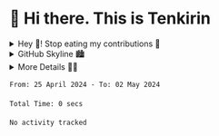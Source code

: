 # 👋 Hi there. This is Tenkirin

<details>
  <summary>Hey 🐍! Stop eating my contributions 🤣</summary>
  <div>
    <a href="https://gatsbytes.netlify.app/">
      <picture>
        <source media="(prefers-color-scheme: light)" srcset="https://raw.githubusercontent.com/tenkirin/tenkirin/snake/snake-light.svg">
        <source media="(prefers-color-scheme: dark)" srcset="https://raw.githubusercontent.com/tenkirin/tenkirin/snake/snake-dark.svg">
        <img src="https://raw.githubusercontent.com/tenkirin/tenkirin/snake/snake-light.svg" alt="snake" />
      </picture>
    </a>
  </div>
</details>

<details>
  <summary>GitHub Skyline 🏙</summary>
  <div>
    <a href="https://gatsbytes.netlify.app/">
      <img src="https://gist.githubusercontent.com/tenkirin/6a9e554472388d0c26315298efb1740b/raw/skyline.svg" alt="skyline" />
    </a>
  </div>
</details>

<details>
  <summary>More Details 👨‍💻</summary>
  <div>
    <a href="https://gatsbytes.netlify.app/">
      <img src="https://gist.githubusercontent.com/tenkirin/f17356f33401144e984b5c7c0c080cb7/raw/general.svg" alt="general" />
    </a>
  </div>
</details>

<!--START_SECTION:waka-->

```txt
From: 25 April 2024 - To: 02 May 2024

Total Time: 0 secs

No activity tracked
```

<!--END_SECTION:waka-->
